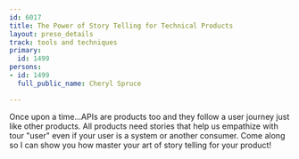 ```yaml
---
id: 6017
title: The Power of Story Telling for Technical Products
layout: preso_details
track: tools and techniques
primary:
  id: 1499
persons:
- id: 1499
  full_public_name: Cheryl Spruce

---
```

Once upon a time...APIs are products too and they follow a user journey just like other products.  All products need stories that help us empathize with tour "user" even if your user is a system or another consumer. Come along so I can show you how master your art of story telling for your product!